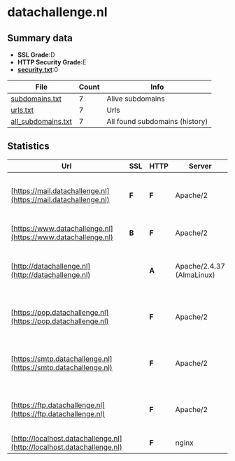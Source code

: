 

# datachallenge.nl
## Summary data


 - **SSL Grade**:D
 - **HTTP Security Grade**:E
 - **[security.txt](https://www.digitaleoverheid.nl/nieuws/standaard-security-txt-nu-verplicht-voor-overheid/)**:0


| File       | Count | Info |
|------------|-------|------|
|[subdomains.txt](/data/datachallenge.nl/subdomains.txt)|7|Alive subdomains|
|[urls.txt](/data/datachallenge.nl/urls.txt)|7|Urls|
|[all_subdomains.txt](/data/datachallenge.nl/all_subdomains.txt)|7|All found subdomains (history)|


## Statistics


| Url | SSL | HTTP | Server | Cookie | HSTS | CORS | CTO | CSP | XFO | XXP | RP |FP| Tech |Title |
|--------|-------|-------|------|------|------|------|------|------|------|------|------|------|------|------|
|[https://mail.datachallenge.nl](https://mail.datachallenge.nl)| **F**| **F**|Apache/2| | | | | | | | :white_check_mark: | |Apache HTTP Server:2 MySQL PHP WordPress||
|[https://www.datachallenge.nl](https://www.datachallenge.nl)| **B**| **F**|Apache/2| | | | | | | | :white_check_mark: | |Apache HTTP Server:2|Data Challenge S...|
|[http://datachallenge.nl](http://datachallenge.nl)| | **A**|Apache/2.4.37 (AlmaLinux)| |:white_check_mark: | | | :white_check_mark:| :white_check_mark: | :white_check_mark: | :white_check_mark: | |AlmaLinux Apache HTTP Server:2.4.37 PHP:7.2.24||
|[https://pop.datachallenge.nl](https://pop.datachallenge.nl)| | **F**|Apache/2| | | | | | | | :white_check_mark: | |Apache HTTP Server:2 MySQL PHP WordPress||
|[https://smtp.datachallenge.nl](https://smtp.datachallenge.nl)| | **F**|Apache/2| | | | | | | | :white_check_mark: | |Apache HTTP Server:2 MySQL PHP WordPress||
|[https://ftp.datachallenge.nl](https://ftp.datachallenge.nl)| | **F**|Apache/2| | | | | | | | :white_check_mark: | |Apache HTTP Server:2 MySQL PHP WordPress||
|[http://localhost.datachallenge.nl](http://localhost.datachallenge.nl)| | **F**|nginx| | | :warning:| | | | | :white_check_mark: | |Nginx|(404 Not Found)|


